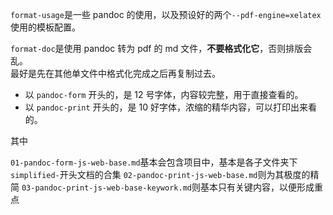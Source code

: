 `format-usage`是一些 pandoc 的使用，以及预设好的两个`--pdf-engine=xelatex`使用的模板配置。

`format-doc`是使用 pandoc 转为 pdf 的 md 文件，**不要格式化它**，否则排版会乱。  
最好是先在其他单文件中格式化完成之后再复制过去。

- 以 `pandoc-form` 开头的，是 12 号字体，内容较完整，用于直接查看的。
- 以 `pandoc-print` 开头的，是 10 好字体，浓缩的精华内容，可以打印出来看的。

其中

`01-pandoc-form-js-web-base.md`基本会包含项目中，基本是各子文件夹下`simplified-`开头文档的合集
`02-pandoc-print-js-web-base.md`则为其极度的精简
`03-pandoc-print-js-web-base-keywork.md`则基本只有关键内容，以便形成重点
